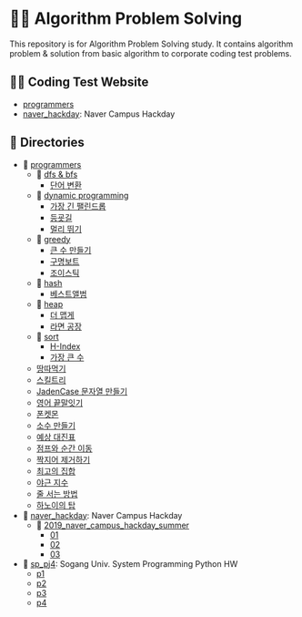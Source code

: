 # 👨‍💻 Algorithm Problem Solving
This repository is for Algorithm Problem Solving study. It contains algorithm problem & solution from basic algorithm to corporate coding test problems. 

## 👩‍💻  Coding Test Website
* [programmers](https://www.welcomekakao.com/learn/challenges)
* [naver_hackday](https://github.com/NAVER-CAMPUS-HACKDAY/common): Naver Campus Hackday

## 📁 Directories
* 📁 [programmers](./programmers)
    * 📁 [dfs & bfs](./programmers/dfs%20&%20bfs)
        * [단어 변환](./programmers/dfs%20&%20bfs/word_convert.py)
    * 📁 [dynamic programming](./programmers/dynamic%20programming)
        * [가장 긴 팰린드롭](./programmers/dynamic%20programming/longest_palindrome.py)
        * [등굣길](./programmers/dynamic%20programming/school_road.py)
        * [멀리 뛰기](./programmers/dynamic%20programming/super_jump.py)
    * 📁 [greedy](./programmers/greedy)
        * [큰 수 만들기](./programmers/greedy/큰_수_만들기.py)
        * [구명보트](./programmers/greedy/구명보트.py)
        * [조이스틱](./programmers/greedy/joystick.py)
    * 📁 [hash](./programmers/hash)
        * [베스트앨범](./programmers/hash/베스트앨범.py)
    * 📁 [heap](./programmers/heap)
        * [더 맵게](./programmers/heap/더_맵게.py)
        * [라면 공장](./programmers/heap/rameaum.py)
    * 📁 [sort](./programmers/sort)
        * [H-Index](./programmers/sort/H-Index.py)
        * [가장 큰 수](./programmers/sort/가장_큰_수.py)
    * [땅따먹기](./programmers/땅따먹기.py)
    * [스킬트리](./programmers/스킬트리.py)
    * [JadenCase 문자열 만들기](./programmers/jadencase.py)
    * [영어 끝말잇기](./programmers/end_to_end.py)
    * [폰켓몬](./programmers/phonekemon.py)
    * [소수 만들기](./programmers/prime_maker.py)
    * [예상 대진표](./programmers/tournament.py)
    * [점프와 순간 이동](./programmers/jump_teleport.py)
    * [짝지어 제거하기](./programmers/pair_it.py)
    * [최고의 집합](./programmers/best_set.py)
    * [야근 지수](./programmers/night_work_parameter.py)
    * [줄 서는 방법](./programmers/line_method.py)
    * [하노이의 탑](./programmers/tower_of_hanoi.py)
* 📁 [naver_hackday](./naver_campus_hackday): Naver Campus Hackday
    * 📁 [2019_naver_campus_hackday_summer](./naver_campus_hackday/2019_naver_campus_hackday_summer)
        * [01](./naver_campus_hackday/2019_naver_campus_hackday_summer/01.py)
        * [02](./naver_campus_hackday/2019_naver_campus_hackday_summer/02.py)
        * [03](./naver_campus_hackday/2019_naver_campus_hackday_summer/03.py)
* 📁 [sp_pj4](./sp_pj4): Sogang Univ. System Programming Python HW
    * [p1](./sp_pj4/p1.ipynb)
    * [p2](./sp_pj4/p2.ipynb)
    * [p3](./sp_pj4/p3.ipynb)
    * [p4](./sp_pj4/p4.ipynb) 
